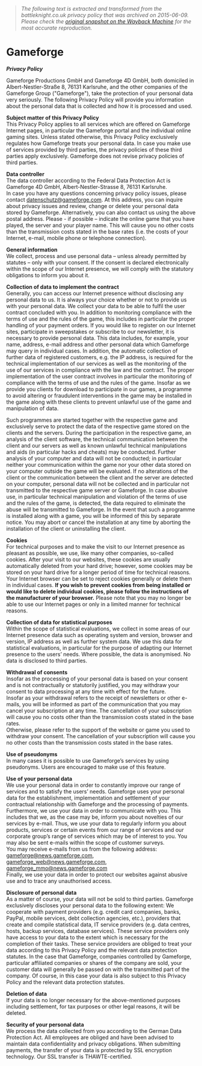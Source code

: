 > *The following text is extracted and transformed from the battleknight.co.uk privacy policy that was archived on 2015-06-09. Please check the [original snapshot on the Wayback Machine](https://web.archive.org/web/20150609202632id_/http%3A//agbserver.gameforge.com/rewrite.php%3Fgame%3Dbattleknight%26page%3Dprivacy%26lang%3Den) for the most accurate reproduction.*

# Gameforge

**_Privacy Policy_**

Gameforge Productions GmbH and Gameforge 4D GmbH, both domiciled in Albert-Nestler-Straße 8, 76131 Karlsruhe, and the other companies of the Gameforge Group ("Gameforge"), take the protection of your personal data very seriously. The following Privacy Policy will provide you information about the personal data that is collected and how it is processed and used. 

**Subject matter of this Privacy Policy**   
This Privacy Policy applies to all services which are offered on Gameforge Internet pages, in particular the Gameforge portal and the individual online gaming sites. Unless stated otherwise, this Privacy Policy exclusively regulates how Gameforge treats your personal data. In case you make use of services provided by third parties, the privacy policies of these third parties apply exclusively. Gameforge does not revise privacy policies of third parties. 

**Data controller**   
The data controller according to the Federal Data Protection Act is Gameforge 4D GmbH, Albert-Nestler-Strasse 8, 76131 Karlsruhe.   
In case you have any questions concerning privacy policy issues, please contact datenschutz@gameforge.com. At this address, you can inquire about privacy issues and review, change or delete your personal data stored by Gameforge. Alternatively, you can also contact us using the above postal address. Please - if possible – indicate the online game that you have played, the server and your player name. This will cause you no other costs than the transmission costs stated in the base rates (i.e. the costs of your Internet, e-mail, mobile phone or telephone connection). 

**General information**   
We collect, process and use personal data – unless already permitted by statutes – only with your consent. If the consent is declared electronically within the scope of our Internet presence, we will comply with the statutory obligations to inform you about it. 

**Collection of data to implement the contract**   
Generally, you can access our Internet presence without disclosing any personal data to us. It is always your choice whether or not to provide us with your personal data. We collect your data to be able to fulfil the user contract concluded with you. In addition to monitoring compliance with the terms of use and the rules of the game, this includes in particular the proper handling of your payment orders. If you would like to register on our Internet sites, participate in sweepstakes or subscribe to our newsletter, it is necessary to provide personal data. This data includes, for example, your name, address, e-mail address and other personal data which Gameforge may query in individual cases. In addition, the automatic collection of further data of registered customers, e.g. the IP address, is required for the technical implementation of our services as well as the monitoring of the use of our services in compliance with the law and the contract. The proper implementation of the user contract involves in particular the monitoring of compliance with the terms of use and the rules of the game. Insofar as we provide you clients for download to participate in our games, a programme to avoid altering or fraudulent interventions in the game may be installed in the game along with these clients to prevent unlawful use of the game and manipulation of data. 

Such programmes are started together with the respective game and exclusively serve to protect the data of the respective game stored on the clients and the servers. During the participation in the respective game, an analysis of the client software, the technical communication between the client and our servers as well as known unlawful technical manipulations and aids (in particular hacks and cheats) may be conducted. Further analysis of your computer and data will not be conducted; in particular neither your communication within the game nor your other data stored on your computer outside the game will be evaluated. If no alterations of the client or the communication between the client and the server are detected on your computer, personal data will not be collected and in particular not transmitted to the respective game server or Gameforge. In case abusive use, in particular technical manipulation and violation of the terms of use and the rules of the game, is detected, the data required to eliminate the abuse will be transmitted to Gameforge. In the event that such a programme is installed along with a game, you will be informed of this by separate notice. You may abort or cancel the installation at any time by aborting the installation of the client or uninstalling the client. 

**Cookies**   
For technical purposes and to make the visit to our Internet presence as pleasant as possible, we use, like many other companies, so-called cookies. After your visit to our websites, these cookies are usually automatically deleted from your hard drive; however, some cookies may be stored on your hard drive for a longer period of time for technical reasons. Your Internet browser can be set to reject cookies generally or delete them in individual cases. **If you wish to prevent cookies from being installed or would like to delete individual cookies, please follow the instructions of the manufacturer of your browser.** Please note that you may no longer be able to use our Internet pages or only in a limited manner for technical reasons. 

**Collection of data for statistical purposes**   
Within the scope of statistical evaluations, we collect in some areas of our Internet presence data such as operating system and version, browser and version, IP address as well as further system data. We use this data for statistical evaluations, in particular for the purpose of adapting our Internet presence to the users’ needs. Where possible, the data is anonymised. No data is disclosed to third parties. 

**Withdrawal of consents**   
Insofar as the processing of your personal data is based on your consent and is not contractually or statutorily justified, you may withdraw your consent to data processing at any time with effect for the future.   
Insofar as your withdrawal refers to the receipt of newsletters or other e-mails, you will be informed as part of the communication that you may cancel your subscription at any time. The cancellation of your subscription will cause you no costs other than the transmission costs stated in the base rates.   
Otherwise, please refer to the support of the website or game you used to withdraw your consent. The cancellation of your subscription will cause you no other costs than the transmission costs stated in the base rates. 

**Use of pseudonyms**   
In many cases it is possible to use Gameforge’s services by using pseudonyms. Users are encouraged to make use of this feature. 

**Use of your personal data**   
We use your personal data in order to constantly improve our range of services and to satisfy the users’ needs. Gameforge uses your personal data for the establishment, implementation and settlement of your contractual relationship with Gameforge and the processing of payments. Furthermore, we use your data in order to communicate with you. This includes that we, as the case may be, inform you about novelties of our services by e-mail. Thus, we use your data to regularly inform you about products, services or certain events from our range of services and our corporate group’s range of services which may be of interest to you. You may also be sent e-mails within the scope of customer surveys.   
You may receive e-mails from us from the following address:   
gameforge@news.gameforge.com, gameforge_web@news.gameforge.com, gameforge_mmo@news.gameforge.com   
Finally, we use your data in order to protect our websites against abusive use and to trace any unauthorised access. 

**Disclosure of personal data**   
As a matter of course, your data will not be sold to third parties. Gameforge exclusively discloses your personal data to the following extent: We cooperate with payment providers (e.g. credit card companies, banks, PayPal, mobile services, debt collection agencies, etc.), providers that create and compile statistical data, IT service providers (e.g. data centres, hosts, backup services, database services). These service providers only have access to your data to the extent which is necessary for the completion of their tasks. These service providers are obliged to treat your data according to this Privacy Policy and the relevant data protection statutes. In the case that Gameforge, companies controlled by Gameforge, particular affiliated companies or shares of the company are sold, your customer data will generally be passed on with the transmitted part of the company. Of course, in this case your data is also subject to this Privacy Policy and the relevant data protection statutes. 

**Deletion of data**   
If your data is no longer necessary for the above-mentioned purposes including settlement, for tax purposes or other legal reasons, it will be deleted. 

**Security of your personal data**   
We process the data collected from you according to the German Data Protection Act. All employees are obliged and have been advised to maintain data confidentiality and privacy obligations. When submitting payments, the transfer of your data is protected by SSL encryption technology. Our SSL transfer is THAWTE-certified. 
